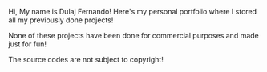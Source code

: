 Hi, My name is Dulaj Fernando! Here's my personal portfolio where I stored all my previously done projects! 

None of these projects have been done for commercial purposes and made just for fun!

The source codes are not subject to copyright!

